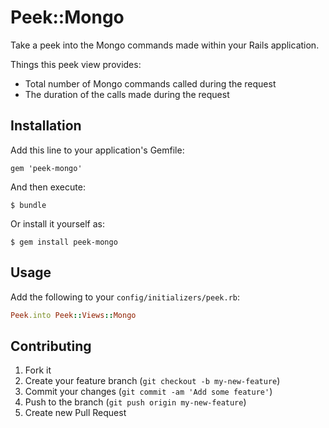 # Peek::Mongo

Take a peek into the Mongo commands made within your Rails application.

Things this peek view provides:

- Total number of Mongo commands called during the request
- The duration of the calls made during the request

## Installation

Add this line to your application's Gemfile:

    gem 'peek-mongo'

And then execute:

    $ bundle

Or install it yourself as:

    $ gem install peek-mongo

## Usage

Add the following to your `config/initializers/peek.rb`: 

```ruby
Peek.into Peek::Views::Mongo
```

## Contributing

1. Fork it
2. Create your feature branch (`git checkout -b my-new-feature`)
3. Commit your changes (`git commit -am 'Add some feature'`)
4. Push to the branch (`git push origin my-new-feature`)
5. Create new Pull Request
